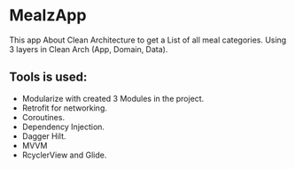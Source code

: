 # MealzApp
This app About Clean Architecture to get a List of all meal categories.
Using 3 layers in Clean Arch (App, Domain, Data).

## Tools is used:
 - Modularize with created 3 Modules in the project.
 - Retrofit for networking.
 - Coroutines.
 - Dependency Injection.
 - Dagger Hilt.
 - MVVM
 - RcyclerView and Glide.

